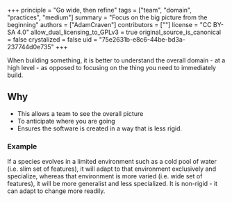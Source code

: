+++
principle = "Go wide, then refine"
tags = ["team", "domain", "practices", "medium"]
summary = "Focus on the big picture from the beginning"
authors = ["AdamCraven"]
contributors = [""]
license = "CC BY-SA 4.0"
allow_dual_licensing_to_GPLv3 = true
original_source_is_canonical = false
crystalized = false
uid = "75e2631b-e8c6-44be-bd3a-237744d0e735"
+++

When building something, it is better to understand the overall domain - at a high level - as opposed to focusing on the thing you need to immediately build.

## Why

* This allows a team to see the overall picture
* To anticipate where you are going
* Ensures the software is created in a way that is less rigid.

### Example

If a species evolves in a limited environment such as a cold pool of water (i.e. slim set of features), it will adapt to that environment exclusively and specialize, whereas that environment is more varied (i.e. wide set of features), it will be more generalist and less specialized. It is non-rigid - it can adapt to change more readily.